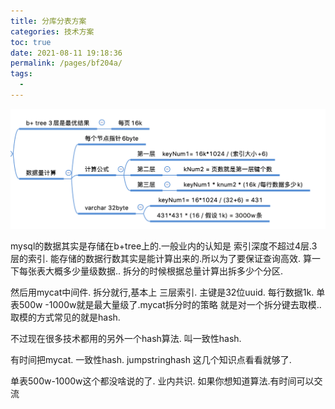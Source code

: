 ```yaml
---
title: 分库分表方案
categories: 技术方案
toc: true
date: 2021-08-11 19:18:36
permalink: /pages/bf204a/
tags: 
  - 
---
```


![image-20200411185919412](database-sharding/image-20200411185919412.png)

mysql的数据其实是存储在b+tree上的.一般业内的认知是 索引深度不超过4层.3层的索引. 能存储的数据行数其实是能计算出来的.所以为了要保证查询高效. 算一下每张表大概多少量级数据.. 拆分的时候根据总量计算出拆多少个分区.



然后用mycat中间件. 拆分就行,基本上 三层索引. 主键是32位uuid. 每行数据1k.  单表500w -1000w就是最大量级了.mycat拆分时的策略 就是对一个拆分键去取模.. 取模的方式常见的就是hash.

不过现在很多技术都用的另外一个hash算法. 叫一致性hash.



有时间把mycat. 一致性hash. jumpstringhash 这几个知识点看看就够了.

单表500w-1000w这个都没啥说的了. 业内共识. 如果你想知道算法.有时间可以交流